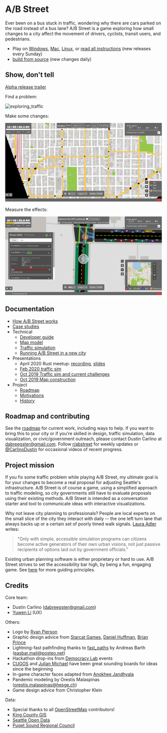 # A/B Street

Ever been on a bus stuck in traffic, wondering why there are cars parked on the
road instead of a bus lane? A/B Street is a game exploring how small changes to
a city affect the movement of drivers, cyclists, transit users, and pedestrians.

- Play on
  [Windows](https://github.com/dabreegster/abstreet/releases/download/v0.2.0a/abstreet_windows_v0_2_0a.zip),
  [Mac](https://github.com/dabreegster/abstreet/releases/download/v0.2.0a/abstreet_mac_v0_2_0a.zip),
  [Linux](https://github.com/dabreegster/abstreet/releases/download/v0.2.0a/abstreet_linux_v0_2_0a.zip),
  or [read all instructions](docs/INSTRUCTIONS.md) (new releases every Sunday)
- [build from source](docs/dev.md) (new changes daily)

## Show, don't tell

[Alpha release trailer](https://www.youtube.com/watch?v=LxPD4n_1-LU)

Find a problem:

![exploring_traffic](docs/videos/exploring_traffic.gif)

Make some changes:

![editing_map](docs/videos/editing_map.gif)

Measure the effects:

![evaluating_impacts](docs/videos/evaluating_impacts.gif)

## Documentation

- [How A/B Street works](docs/how_it_works.md)
- [Case studies](https://dabreegster.github.io/abstreet/)
- Technical
  - [Developer guide](docs/dev.md)
  - [Map model](docs/articles/map/article.md)
  - [Traffic simulation](docs/articles/trafficsim/article.md)
  - [Running A/B Street in a new city](docs/new_city.md)
- Presentations
  - April 2020 Rust meetup:
    [recording](https://www.youtube.com/watch?v=chYd5I-5oyc),
    [slides](https://docs.google.com/presentation/d/1nUodhr42eppB2E2eMAnuTkMhIVuHnN7_6i6V6MA028c/edit?usp=sharing)
  - [Feb 2020 traffic sim](https://docs.google.com/presentation/d/181so6bWkGsPzpc-mI72CQffthMKMVzFPAkYxIyzgfAs/edit?usp=sharing)
  - [Oct 2019 Traffic sim and current challenges](https://docs.google.com/presentation/d/1PJRFoXmJAyenkqHIwo48zxqu1LSH6pc7XKSzhyC1raw/edit?usp=sharing)
  - [Oct 2019 Map construction](https://docs.google.com/presentation/d/1cF7qFtjAzkXL_r62CjxBvgQnLvuQ9I2WTE2iX_5tMCY/edit?usp=sharing)
- Project
  - [Roadmap](docs/roadmap.md)
  - [Motivations](docs/motivations.md)
  - [History](docs/history/history.md)

## Roadmap and contributing

See the [roadmap](docs/roadmap.md) for current work, including ways to help. If
you want to bring this to your city or if you're skilled in design, traffic
simulation, data visualization, or civic/government outreach, please contact
Dustin Carlino at <dabreegster@gmail.com>. Follow
[r/abstreet](https://www.reddit.com/r/abstreet/) for weekly updates or
[@CarlinoDustin](https://twitter.com/CarlinoDustin) for occasional videos of
recent progress.

## Project mission

If you fix some traffic problem while playing A/B Street, my ultimate goal is
for your changes to become a real proposal for adjusting Seattle's
infrastructure. A/B Street is of course a game, using a simplified approach to
traffic modeling, so city governments still have to evaluate proposals using
their existing methods. A/B Street is intended as a conversation starter and
tool to communicate ideas with interactive visualizations.

Why not leave city planning to professionals? People are local experts on the
small slice of the city they interact with daily -- the one left turn lane that
always backs up or a certain set of poorly timed walk signals.
[Laura Adler](http://www.govtech.com/data/SimCities-Can-City-Planning-Mistakes-Be-Avoided-Through-Data-Driven-Simulations.html)
writes:

> "Only with simple, accessible simulation programs can citizens become active
> generators of their own urban visions, not just passive recipients of options
> laid out by government officials."

Existing urban planning software is either proprietary or hard to use. A/B
Street strives to set the accessibility bar high, by being a fun, engaging game.
See [here](docs/motivations.md) for more guiding principles.

## Credits

Core team:

- Dustin Carlino (<dabreegster@gmail.com>)
- [Yuwen Li](https://www.yuwen-li.com/) (UX)

Others:

- Logo by [Ryan Pierson](https://www.ryandpierson.com/)
- Graphic design advice from [Starcat Games](http://starcatgames.com/),
  [Daniel Huffman](https://somethingaboutmaps.wordpress.com/),
  [Brian Prince](http://thebaprince.com/)
- Lightning-fast pathfinding thanks to
  [fast_paths](https://github.com/easbar/fast_paths) by Andreas Barth
  (<easbar.mail@posteo.net>)
- Hackathon drop-ins from [Democracy Lab](https://www.democracylab.org/) events
- [CUGOS](https://cugos.org/) and [Julian Michael](http://julianmichael.org/)
  have been great sounding boards for ideas since the beginning
- In-game character faces adapted from
  [Anokhee Jandhyala](https://github.com/anokhee/visual-synthesizer)
- Pandemic modeling by Orestis Malaspinas (<orestis.malaspinas@hesge.ch>)
- Game design advice from Christopher Klein

Data:

- Special thanks to all [OpenStreetMap](https://www.openstreetmap.org/about)
  contributors!
- [King County GIS](https://www.kingcounty.gov/services/gis.aspx)
- [Seattle Open Data](https://data.seattle.gov/)
- [Puget Sound Regional Council](https://www.psrc.org/)
